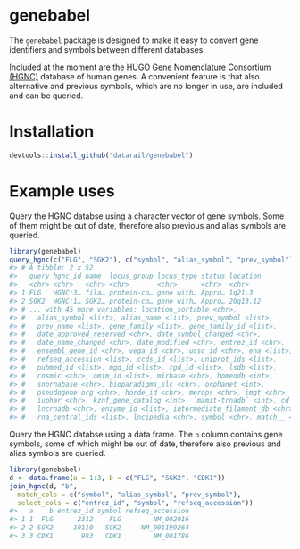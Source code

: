 # genebabel

The `genebabel` package is designed to make it easy to convert gene identifiers
and symbols between different databases.

Included at the moment are the [HUGO Gene Nomenclature Consortium (HGNC)](http://genenames.org) database of human genes. A convenient feature is that
also alternative and previous symbols, which are no longer in use, are included
and can be queried.

# Installation

```r
devtools::install_github("datarail/genebabel")
```

# Example uses

Query the HGNC databse using a character vector of gene symbols. Some of them
might be out of date, therefore also previous and alias symbols are queried.

```r
library(genebabel)
query_hgnc(c("FLG", "SGK2"), c("symbol", "alias_symbol", "prev_symbol"))
#> # A tibble: 2 x 52
#>   query hgnc_id name  locus_group locus_type status location
#>   <chr> <chr>   <chr> <chr>       <chr>      <chr>  <chr>   
#> 1 FLG   HGNC:3… fila… protein-co… gene with… Appro… 1q21.3  
#> 2 SGK2  HGNC:1… SGK2… protein-co… gene with… Appro… 20q13.12
#> # ... with 45 more variables: location_sortable <chr>,
#> #   alias_symbol <list>, alias_name <list>, prev_symbol <list>,
#> #   prev_name <list>, gene_family <list>, gene_family_id <list>,
#> #   date_approved_reserved <chr>, date_symbol_changed <chr>,
#> #   date_name_changed <chr>, date_modified <chr>, entrez_id <chr>,
#> #   ensembl_gene_id <chr>, vega_id <chr>, ucsc_id <chr>, ena <list>,
#> #   refseq_accession <list>, ccds_id <list>, uniprot_ids <list>,
#> #   pubmed_id <list>, mgd_id <list>, rgd_id <list>, lsdb <list>,
#> #   cosmic <chr>, omim_id <list>, mirbase <chr>, homeodb <int>,
#> #   snornabase <chr>, bioparadigms_slc <chr>, orphanet <int>,
#> #   pseudogene.org <chr>, horde_id <chr>, merops <chr>, imgt <chr>,
#> #   iuphar <chr>, kznf_gene_catalog <int>, `mamit-trnadb` <int>, cd <chr>,
#> #   lncrnadb <chr>, enzyme_id <list>, intermediate_filament_db <chr>,
#> #   rna_central_ids <list>, lncipedia <chr>, symbol <chr>, match__ <chr>
```

Query the HGNC databse using a data frame. The `b` column contains gene symbols,
some of which might be out of date, therefore also previous and alias symbols
are queried.

``` r
library(genebabel)
d <- data.frame(a = 1:3, b = c("FLG", "SGK2", "CDK1"))
join_hgnc(d, "b",
  match_cols = c("symbol", "alias_symbol", "prev_symbol"),
  select_cols = c("entrez_id", "symbol", "refseq_accession"))
#>   a    b entrez_id symbol refseq_accession
#> 1 1  FLG      2312    FLG        NM_002016
#> 2 2 SGK2     10110   SGK2     NM_001199264
#> 3 3 CDK1       983   CDK1        NM_001786
```
